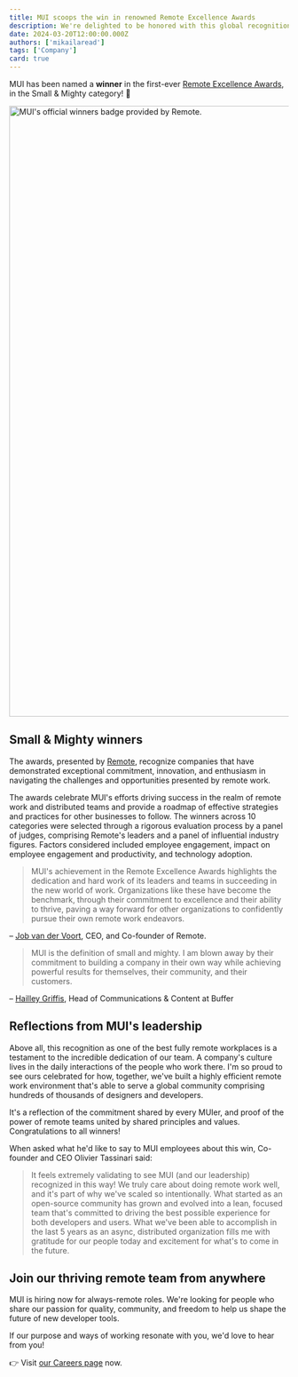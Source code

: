 ```yaml
---
title: MUI scoops the win in renowned Remote Excellence Awards
description: We're delighted to be honored with this global recognition for our commitment to fostering excellence in remote work.
date: 2024-03-20T12:00:00.000Z
authors: ['mikailaread']
tags: ['Company']
card: true
---
```


MUI has been named a **winner** in the first-ever [Remote Excellence Awards](https://remote.com/remote-excellence-awards/), in the Small & Mighty category! 🎉

<img alt="MUI's official winners badge provided by Remote." src="/static/blog/remote-award-win-2024/award-image.png" width="2400" height="1100" />

## Small & Mighty winners

The awards, presented by [Remote](https://remote.com/), recognize companies that have demonstrated exceptional commitment, innovation, and enthusiasm in navigating the challenges and opportunities presented by remote work.

The awards celebrate MUI's efforts driving success in the realm of remote work and distributed teams and provide a roadmap of effective strategies and practices for other businesses to follow.
The winners across 10 categories were selected through a rigorous evaluation process by a panel of judges, comprising Remote's leaders and a panel of influential industry figures.
Factors considered included employee engagement, impact on employee engagement and productivity, and technology adoption.

> MUI's achievement in the Remote Excellence Awards highlights the dedication and hard work of its leaders and teams in succeeding in the new world of work.
> Organizations like these have become the benchmark, through their commitment to excellence and their ability to thrive, paving a way forward for other organizations to confidently pursue their own remote work endeavors.

– [Job van der Voort](https://www.linkedin.com/in/jobvo/), CEO, and Co-founder of Remote.

> MUI is the definition of small and mighty. I am blown away by their commitment to building a company in their own way while achieving powerful results for themselves, their community, and their customers.

– [Hailley Griffis](https://www.linkedin.com/in/hailleygriffis/), Head of Communications & Content at Buffer

## Reflections from MUI's leadership

Above all, this recognition as one of the best fully remote workplaces is a testament to the incredible dedication of our team.
A company's culture lives in the daily interactions of the people who work there.
I'm so proud to see ours celebrated for how, together, we've built a highly efficient remote work environment that's able to serve a global community comprising hundreds of thousands of designers and developers.

It's a reflection of the commitment shared by every MUIer, and proof of the power of remote teams united by shared principles and values.
Congratulations to all winners!

When asked what he'd like to say to MUI employees about this win, Co-founder and CEO Olivier Tassinari said:

> It feels extremely validating to see MUI (and our leadership) recognized in this way! We truly care about doing remote work well, and it's part of why we've scaled so intentionally.
> What started as an open-source community has grown and evolved into a lean, focused team that's committed to driving the best possible experience for both developers and users.
> What we've been able to accomplish in the last 5 years as an async, distributed organization fills me with gratitude for our people today and excitement for what's to come in the future.

## Join our thriving remote team from anywhere

MUI is hiring now for always-remote roles.
We're looking for people who share our passion for quality, community, and freedom to help us shape the future of new developer tools.

If our purpose and ways of working resonate with you, we'd love to hear from you!

👉 Visit [our Careers page](/careers/) now.
